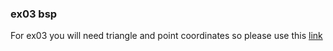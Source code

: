 ### ex03 bsp
For ex03 you will need triangle and point coordinates so please use this 
<a href="https://www.geogebra.org/graphing/rcbsmn5r" target="_blank">link</a>
